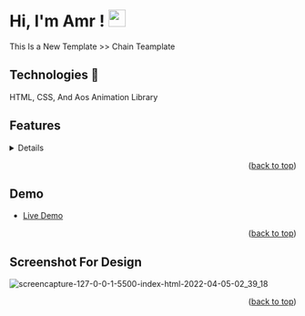 
# Hi, I'm Amr ! <img src="https://raw.githubusercontent.com/MartinHeinz/MartinHeinz/master/wave.gif" width="30px">

This Is a New Template >> Chain Teamplate 
## Technologies 🚀
HTML, CSS, And Aos Animation Library


## Features
<details>
  - Responsive Design 
  - Animated Design
  - Live Previews
</details>
<p align="right">(<a href="#top">back to top</a>)</p>


## Demo
* [Live Demo](https://amrsayed74.github.io/Chain-Template/)
<p align="right">(<a href="#top">back to top</a>)</p>


## Screenshot For Design

![screencapture-127-0-0-1-5500-index-html-2022-04-05-02_39_18](https://user-images.githubusercontent.com/81320285/161655919-15e5922a-b78c-4d1f-88b4-7fc70f285294.png)


<p align="right">(<a href="#top">back to top</a>)</p>

